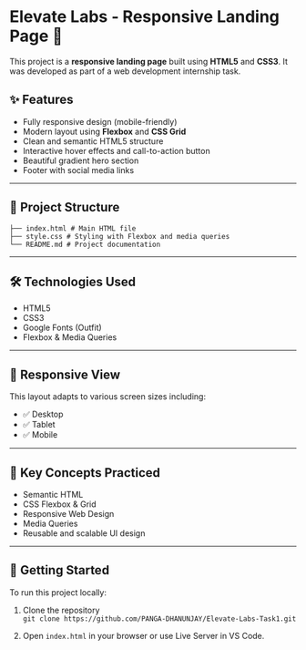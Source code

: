 # Elevate Labs - Responsive Landing Page 🚀

This project is a **responsive landing page** built using **HTML5** and **CSS3**. It was developed as part of a web development internship task.


## ✨ Features

- Fully responsive design (mobile-friendly)
- Modern layout using **Flexbox** and **CSS Grid**
- Clean and semantic HTML5 structure
- Interactive hover effects and call-to-action button
- Beautiful gradient hero section
- Footer with social media links

---

## 📁 Project Structure

```
├── index.html # Main HTML file
├── style.css # Styling with Flexbox and media queries
└── README.md # Project documentation
```

---

## 🛠️ Technologies Used

- HTML5
- CSS3
- Google Fonts (Outfit)
- Flexbox & Media Queries

---

## 📱 Responsive View

This layout adapts to various screen sizes including:

- ✅ Desktop
- ✅ Tablet
- ✅ Mobile

---

## 🧠 Key Concepts Practiced

- Semantic HTML
- CSS Flexbox & Grid
- Responsive Web Design
- Media Queries
- Reusable and scalable UI design

---

## 🚀 Getting Started

To run this project locally:

1. Clone the repository  
   `git clone https://github.com/PANGA-DHANUNJAY/Elevate-Labs-Task1.git`

2. Open `index.html` in your browser or use Live Server in VS Code.

